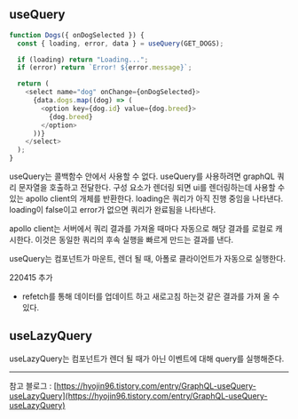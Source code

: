 ## useQuery

```js
function Dogs({ onDogSelected }) {
  const { loading, error, data } = useQuery(GET_DOGS);

  if (loading) return "Loading...";
  if (error) return `Error! ${error.message}`;

  return (
    <select name="dog" onChange={onDogSelected}>
      {data.dogs.map((dog) => (
        <option key={dog.id} value={dog.breed}>
          {dog.breed}
        </option>
      ))}
    </select>
  );
}
```

useQuery는 콜백함수 안에서 사용할 수 없다.
useQuery를 사용하려면 graphQL 쿼리 문자열을 호출하고 전달한다. 구성 요소가 렌더링 되면 ui를 렌더링하는데 사용할 수 있는 apollo client의 개체를 반환한다.
loading은 쿼리가 아직 진행 중임을 나타낸다.
loading이 false이고 error가 없으면 쿼리가 완료됨을 나타낸다.

apollo client는 서버에서 쿼리 결과를 가져올 때마다 자동으로 해당 결과를 로컬로 캐시한다. 이것은 동일한 쿼리의 후속 실행을 빠르게 만드는 결과를 낸다.

useQuery는 컴포넌트가 마운트, 렌더 될 때, 아폴로 클라이언트가 자동으로 실행한다.

220415 추가

- refetch를 통해 데이터를 업데이트 하고 새로고침 하는것 같은 결과를 가져 올 수 있다.

## useLazyQuery

useLazyQuery는 컴포넌트가 렌더 될 때가 아닌 이벤트에 대해 query를 실행해준다.

---

참고 블로그 : [https://hyojin96.tistory.com/entry/GraphQL-useQuery-useLazyQuery](https://hyojin96.tistory.com/entry/GraphQL-useQuery-useLazyQuery)
